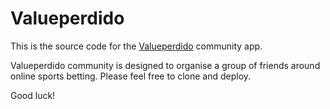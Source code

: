 # Valueperdido

This is the source code for the [Valueperdido](https://valueperdido.herokuapp.com/) community app.

Valueperdido community is designed to organise a group of friends around online sports betting. Please feel free to clone and deploy.

Good luck!
